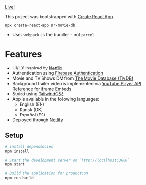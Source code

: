 [Live!](https://flixwatcher.netlify.app/)


This project was bootstrapped with [Create React App](https://github.com/facebook/create-react-app).
```
npx create-react-app nr-movie-db
```
 - Uses `webpack` as the bundler - not `parcel`
  

  # Features
  - UI/UX inspired by [Netflix](https://www.netflix.com/)
  - Authentication using [Firebase Authentication](https://firebase.google.com/docs/auth)
  - Movie and TV Shows DM from [The Movie Database (TMDB)](https://www.themoviedb.org/)
  - Background trailer video is implemented via [YouTube Player API Reference for iframe Embeds](https://developers.google.com/youtube/iframe_api_reference)
  - Styled using [TailwindCSS](https://tailwindcss.com/)
  - App is available in the following languages:
    - English (EN)
    - Dansk (DK)
    - Español (ES)
  - Deployed through [Netlify](https://app.netlify.com/)

## Setup

```bash
# install dependencies
npm install

# Start the development server on `http://localhost:3000`
npm start

# Build the application for production
npm run build

```